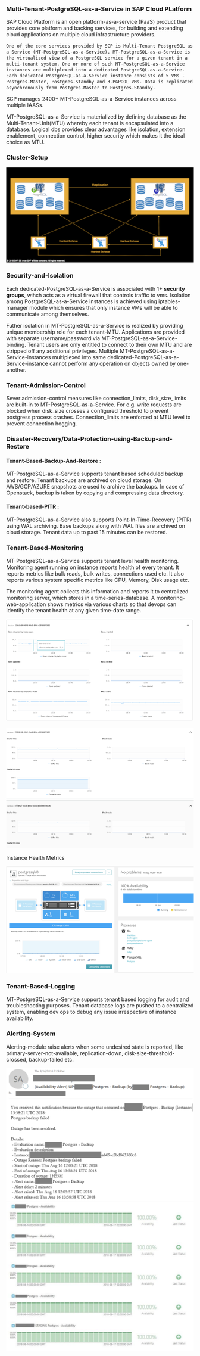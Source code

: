 ### Multi-Tenant-PostgreSQL-as-a-Service in SAP Cloud PLatform

SAP Cloud Platform is an open platform-as-a-service (PaaS) product that provides core platform and backing services, for building and extending cloud applications on multiple cloud infrastructure providers.

    One of the core services provided by SCP is Multi-Tenant PostgreSQL as a Service (MT-PostgreSQL-as-a-Service). MT-PostgreSQL-as-a-Service is the virtualized view of a PostgreSQL service for a given tenant in a multi-tenant system. One or more of such MT-PostgreSQL-as-a-Service instances are multiplexed into a dedicated PostgreSQL-as-a-Service. Each dedicated PostgreSQL-as-a-Service instance consists of 5 VMs - Postgres-Master, Postgres-Standby and 3-PGPOOL VMs. Data is replicated asynchronously from Postgres-Master to Postgres-Standby.

SCP manages 2400+ MT-PostgreSQL-as-a-Service instances across multiple IAASs. 

MT-PostgreSQL-as-a-Service is materialized by defining database as the Multi-Tenant-Unit(MTU) whereby each tenant is encapsulated into a database. Logical dbs provides clear advantages like isolation, extension enablement, connection control, higher security which makes it the ideal choice as MTU.

### Cluster-Setup
![N|Solid](https://github.com/ankita0811/PostgresqlConf/blob/master/clustersetup.png?raw=true)

### Security-and-Isolation
Each dedicated-PostgreSQL-as-a-Service is associated with 1+ __security groups__, wihch acts as a virtual firewall that controls traffic to vms. Isolation among PostgreSQL-as-a-Service instances is achieved using iptables-manager module which ensures that only instance VMs will be able to communicate among themselves. 

Futher isolation in MT-PostgreSQL-as-a-Service is realized by providing unique membership role for each tenant-MTU. Applications are provided with separate username/password via MT-PostgreSQL-as-a-Service-binding. Tenant users are only entitled to connect to their own MTU and are stripped off any additional privileges. Multiple MT-PostgreSQL-as-a-Service-instances multiplexed into same dedicated-PostgreSQL-as-a-Service-instance cannot perform any operation on objects owned by one-another.

### Tenant-Admission-Control
 
Sever admission-control measures like connection_limits, disk_size_limits are built-in to MT-PostgreSQL-as-a-Service. For e.g. write requests are blocked when disk_size crosses a configured threshold to prevent postgress process crashes. Connection_limits are enforced at MTU level to prevent connection hogging.

### Disaster-Recovery/Data-Protection-using-Backup-and-Restore

#### Tenant-Based-Backup-And-Restore :

MT-PostgreSQL-as-a-Service supports tenant based scheduled backup and restore. Tenant backups are archived on cloud storage. On AWS/GCP/AZURE snapshots are used to archive the backups. In case of Openstack, backup is taken by copying  and compressing data directory.

#### Tenant-based-PITR : 
MT-PostgreSQL-as-a-Service also supports Point-In-Time-Recovery (PITR) using WAL archiving. Base backups along with WAL files are archived on cloud storage. Tenant data up to past 15 minutes can be restored.


### Tenant-Based-Monitoring

MT-PostgreSQL-as-a-Service supports tenant level health monitoring. Monitoring agent running on instance reports health of every tenant. It reports metrics like bulk reads, bulk writes, connections used etc. It also reports various system specific metrics like CPU, Memory, Disk usage etc.

The monitoring agent collects this information and reports it to centralized monitoring server, which stores in a time-series-database. A monitoring-web-application shows metrics via various charts so that devops can identify the tenant health at any given time-date range.

![N|Solid](https://github.com/ankita0811/PostgresqlConf/blob/master/database_scans_rows.png?raw=true)


![N|Solid](https://github.com/ankita0811/PostgresqlConf/blob/master/database_buffers.png?raw=true)

Instance Health Metrics

![N|Solid](https://github.com/ankita0811/PostgresqlConf/blob/master/instancehealth.png?raw=true)
### Tenant-Based-Logging

MT-PostgreSQL-as-a-Service supports tenant based logging for audit and troubleshooting purposes. Tenant database logs are pushed to a centralized system, enabling dev ops to debug any issue irrespective of instance availability.

### Alerting-System
Alerting-module raise alerts when some undesired state is reported, like primary-server-not-available, replication-down, disk-size-threshold-crossed, backup-failed etc.

![N|Solid](https://github.com/ankita0811/PostgresqlConf/blob/master/avs.png?raw=true)
![N|Solid](https://github.com/ankita0811/PostgresqlConf/blob/master/alert.png?raw=true) 
